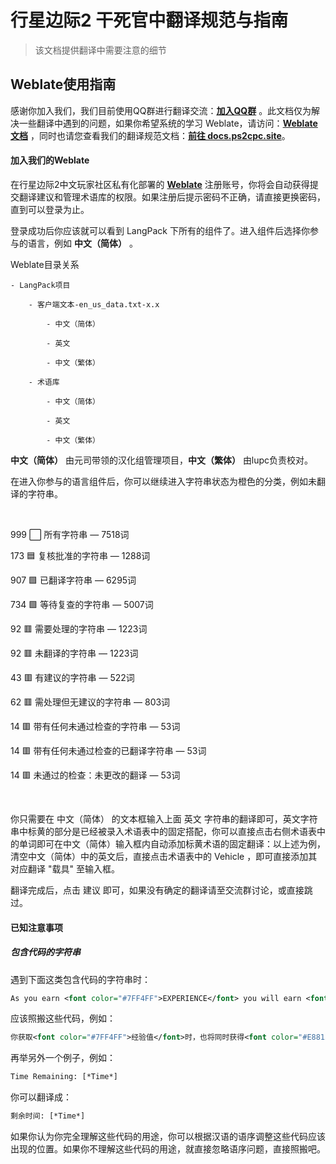 # 行星边际2 干死官中翻译规范与指南

> 该文档提供翻译中需要注意的细节

## Weblate使用指南

感谢你加入我们，我们目前使用QQ群进行翻译交流：**[加入QQ群](https://jq.qq.com/?_wv=1027&k=JTHrRjzx)** 。此文档仅为解决一些翻译中遇到的问题，如果你希望系统的学习 Weblate，请访问：**[Weblate文档](https://docs.weblate.org/zh_CN/latest/index.html)** ，同时也请您查看我们的翻译规范文档：**[前往 docs.ps2cpc.site](https://docs.ps2cpc.site/project-4/doc-6/)**。

#### 加入我们的Weblate

在行星边际2中文玩家社区私有化部署的 **[Weblate](https://weblate.ps2cpc.site/)** 注册账号，你将会自动获得提交翻译建议和管理术语库的权限。如果注册后提示密码不正确，请直接更换密码，直到可以登录为止。

登录成功后你应该就可以看到 LangPack 下所有的组件了。进入组件后选择你参与的语言，例如 **中文（简体）** 。

Weblate目录关系

```
- LangPack项目

    - 客户端文本-en_us_data.txt-x.x

        - 中文（简体）

        - 英文

        - 中文（繁体）

    - 术语库

        - 中文（简体）

        - 英文

        - 中文（繁体）
```

**中文（简体）** 由元司带领的汉化组管理项目，**中文（繁体）** 由lupc负责校对。

在进入你参与的语言组件后，你可以继续进入字符串状态为橙色的分类，例如未翻译的字符串。

</br>

999 ⬜ 所有字符串 — 7518词

173 🟦 复核批准的字符串 — 1288词

907 🟩 已翻译字符串 — 6295词

734 🟩 等待复查的字符串 — 5007词

92 🟥 需要处理的字符串 — 1223词

92 🟥 未翻译的字符串 — 1223词

43 🟥 有建议的字符串 — 522词

62 🟥 需处理但无建议的字符串 — 803词

14 🟥 带有任何未通过检查的字符串 — 53词

14 🟥 带有任何未通过检查的已翻译字符串 — 53词

14 🟥 未通过的检查：未更改的翻译 — 53词

</br>

你只需要在 中文（简体） 的文本框输入上面 英文 字符串的翻译即可，英文字符串中标黄的部分是已经被录入术语表中的固定搭配，你可以直接点击右侧术语表中的单词即可在中文（简体）输入框内自动添加标黄术语的固定翻译：以上述为例，清空中文（简体）中的英文后，直接点击术语表中的 Vehicle ，即可直接添加其对应翻译 "载具" 至输入框。

翻译完成后，点击 建议 即可，如果没有确定的翻译请至交流群讨论，或直接跳过。

#### 已知注意事项

##### 包含代码的字符串

遇到下面这类包含代码的字符串时：

```xml
As you earn <font color="#7FF4FF">EXPERIENCE</font> you will earn <font color="#E88127">CERTIFICATION POINTS</font>
```

应该照搬这些代码，例如：

```xml
你获取<font color="#7FF4FF">经验值</font>时，也将同时获得<font color="#E88127">证书点数</font>
```

再举另外一个例子，例如：

```xml
Time Remaining: [*Time*]
```

你可以翻译成：

```xml
剩余时间: [*Time*]
```

如果你认为你完全理解这些代码的用途，你可以根据汉语的语序调整这些代码应该出现的位置。如果你不理解这些代码的用途，就直接忽略语序问题，直接照搬吧。
